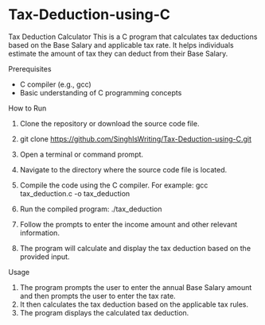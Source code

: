 # Tax-Deduction-using-C

Tax Deduction Calculator
This is a C program that calculates tax deductions based on the Base Salary and applicable tax rate. It helps individuals estimate the amount of tax they can deduct from their Base Salary.

Prerequisites
* C compiler (e.g., gcc)
* Basic understanding of C programming concepts

How to Run
1. Clone the repository or download the source code file.
2. git clone https://github.com/SinghIsWriting/Tax-Deduction-using-C.git
3. Open a terminal or command prompt.
4. Navigate to the directory where the source code file is located.
5. Compile the code using the C compiler. 
For example:
gcc tax_deduction.c -o tax_deduction
6. Run the compiled program:
./tax_deduction

7. Follow the prompts to enter the income amount and other relevant information.
8. The program will calculate and display the tax deduction based on the provided input.

Usage
1. The program prompts the user to enter the annual Base Salary amount and then prompts the user to enter the tax rate.
2. It then calculates the tax deduction based on the applicable tax rules.
3. The program displays the calculated tax deduction.
